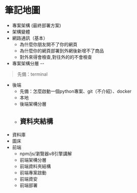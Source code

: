 # 筆記地圖
- 專案架構 (最終部署方案)
- 架構變體
- 網路通訊（基本）
    - 為什麼你朋友開不了你的網頁
    - 為什麼你的網頁部署到外網後新增不了商品
    - 對外來得會檢查,對往外的的不會檢查
- 專案架構分層
-- 
> 先備：terminal
- 後端
    - 先備：怎麼啟動一個python專案、git（不介紹）、docker
    - 本地
    - 後端架構分層
    - 資料夾結構
        - 
- 資料庫
- 圖床
- 前端
    - npm/js/瀏覽器v8引擎講解
    - 前端架構分層
    - 前端資料夾結構
    - 前端專案啟動
    - 前端資安
    - 前端部署